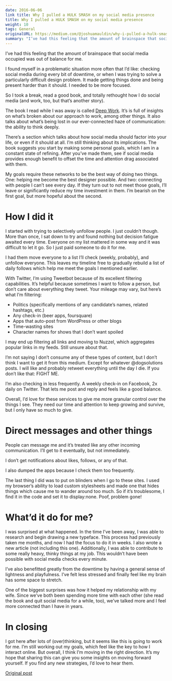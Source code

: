 ```yaml
---
date: 2016-06-06
link title: Why I pulled a HULK SMASH on my social media presence
title: Why I pulled a HULK SMASH on my social media presence
weight: 10
tags: General
originalURL: https://medium.com/@joshuamauldin/why-i-pulled-a-hulk-smash-on-my-social-media-presence-c23a30b08e8
summary: "I’ve had this feeling that the amount of brainspace that social media occupied was out of balance for me."
---
```



I’ve had this feeling that the amount of brainspace that social media occupied was out of balance for me.

I found myself in a problematic situation more often that I’d like: checking social media during every bit of downtime, or when I was trying to solve a particularly difficult design problem. It made getting things done and being present harder than it should. I needed to be more focused.

So I took a break, read a good book, and totally rethought how I do social media (and work, too, but that’s another story).

The book I read while I was away is called [Deep Work](https://www.amazon.com/s?url=search-alias%3Daps&field-keywords=deep+work&tag=a2appu-20). It’s is full of insights on what’s broken about our approach to work, among other things. It also talks about what’s being lost in our ever-connected haze of communication: the ability to think deeply.

There’s a section which talks about how social media should factor into your life, or even if it should at all. I’m still thinking about its implications. The book suggests you start by making some personal goals, which I am in a constant state of refining. After you’ve made them, see if social media provides enough benefit to offset the time and attention drag associated with them.

My goals require these networks to be the best way of doing two things. One: helping me become the best designer possible. And two: connecting with people I can’t see every day. If they turn out to not meet those goals, I’ll leave or significantly reduce my time investment in them. I’m bearish on the first goal, but more hopeful about the second.

# How I did it

I started with trying to selectively unfollow people. I just couldn’t though. More than once, I sat down to try and found nothing but decision fatigue awaited every time. Everyone on my list mattered in some way and it was difficult to let it go. So I just paid someone to do it for me.

I had them move everyone to a list I’ll check (weekly, probably), and unfollow everyone. This leaves my timeline free to gradually rebuild a list of daily follows which help me meet the goals I mentioned earlier.

With Twitter, I’m using Tweetbot because of its excellent filtering capabilities. It’s helpful because sometimes I want to follow a person, but don’t care about everything they tweet. Your mileage may vary, but here’s what I’m filtering:

- Politics (specifically mentions of any candidate’s names, related hashtags, etc.)
- Any check-in (beer apps, foursquare)
- Apps that auto-post from WordPress or other blogs
- Time-wasting sites
- Character names for shows that I don’t want spoiled

I may end up filtering all links and moving to Nuzzel, which aggregates popular links in my feeds. Still unsure about that.

I’m not saying I don’t consume any of these types of content, but I don’t think I want to get it from this medium. Except for whatever @dogsolutions posts. I will like and probably retweet everything until the day I die. If you don’t like that: FIGHT ME.

I’m also checking in less frequently. A weekly check-in on Facebook, 2x daily on Twitter. That lets me post and reply and feels like a good balance.

Overall, I’d love for these services to give me more granular control over the things I see. They need our time and attention to keep growing and survive, but I only have so much to give.

# Direct messages and other things

People can message me and it’s treated like any other incoming communication. I’ll get to it eventually, but not immediately.

I don’t get notifications about likes, follows, or any of that.

I also dumped the apps because I check them too frequently.

The last thing I did was to put on blinders when I go to these sites. I used my browser’s ability to load custom stylesheets and made one that hides things which cause me to wander around too much. So if it’s troublesome, I find it in the code and set it to display:none. Poof, problem gone!

# What’d it do for me?

I was surprised at what happened. In the time I’ve been away, I was able to research and begin drawing a new typeface. This process had previously taken me months, and now I had the focus to do it in weeks. I also wrote a new article (not including this one). Additionally, I was able to contribute to some really heavy, thinky things at my job. This wouldn’t have been possible with social media checks every minute.

I’ve also benefitted greatly from the downtime by having a general sense of lightness and playfulness. I’ve felt less stressed and finally feel like my brain has some space to stretch.

One of the biggest surprises was how it helped my relationship with my wife. Since we’ve both been spending more time with each other (she read the book and quit social media for a while, too), we’ve talked more and I feel more connected than I have in years.

# In closing

I got here after lots of (over)thinking, but it seems like this is going to work for me. I’m still working out my goals, which feel like the key to how I interact online. But overall, I think I’m moving in the right direction. It’s my hope that sharing this can give you some insights on moving forward yourself. If you find any new strategies, I’d love to hear them.

[Original post](https://medium.com/@joshuamauldin/why-i-pulled-a-hulk-smash-on-my-social-media-presence-c23a30b08e8)
